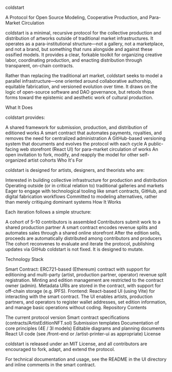 coldstart

A Protocol for Open Source Modeling, Cooperative Production, and Para-Market Circulation

coldstart is a minimal, recursive protocol for the collective production and distribution of artworks outside of traditional market infrastructures. It operates as a para-institutional structure—not a gallery, not a marketplace, and not a brand, but something that runs alongside and against these ossified models. It provides a clear, forkable toolkit for organizing creative labor, coordinating production, and enacting distribution through transparent, on-chain contracts.

Rather than replacing the traditional art market, coldstart seeks to model a parallel infrastructure—one oriented around collaborative authorship, equitable fabrication, and versioned evolution over time. It draws on the logic of open-source software and DAO governance, but retools those forms toward the epistemic and aesthetic work of cultural production.

What It Does

coldstart provides:

A shared framework for submission, production, and distribution of editioned works
A smart contract that automates payments, royalties, and removes the need for centralized administration
A GitHub-based versioning system that documents and evolves the protocol with each cycle
A public-facing web storefront (React UI) for para-market circulation of works
An open invitation to fork, modify, and reapply the model for other self-organized artist cohorts
Who It's For

coldstart is designed for artists, designers, and theorists who are:

Interested in building collective infrastructure for production and distribution
Operating outside (or in critical relation to) traditional galleries and markets
Eager to engage with technological tooling like smart contracts, GitHub, and digital fabrication workflows
Committed to modeling alternatives, rather than merely critiquing dominant systems
How It Works

Each iteration follows a simple structure:

A cohort of 5–10 contributors is assembled
Contributors submit work to a shared production partner
A smart contract encodes revenue splits and automates sales through a shared online storefront
After the edition sells, proceeds are automatically distributed among contributors and producers
The cohort reconvenes to evaluate and iterate the protocol, publishing updates via GitHub
coldstart is not fixed. It is designed to mutate.

Technology Stack

Smart Contract:
ERC721-based (Ethereum) contract with support for editioning and multi-party (artist, production partner, operator) revenue split registration.
Minting and edition management are restricted to the contract owner (admin). Metadata URIs are stored in the contract, with support for off-chain storage (e.g. IPFS).
Frontend:
React-based UI (using Vite) for interacting with the smart contract.
The UI enables artists, production partners, and operators to register wallet addresses, set edition information, and manage basic operations without coding.
Repository Contents

The current protocol version
Smart contract specifications (contracts/ArtistEditionNFT.sol)
Submission templates
Documentation of core principles (4E / 3I models)
Editable diagrams and planning documents
React UI code (see /front-end or /artist-printer-ui as appropriate)
License

coldstart is released under an MIT License, and all contributors are encouraged to fork, adapt, and extend the protocol.

For technical documentation and usage, see the README in the UI directory and inline comments in the smart contract.
